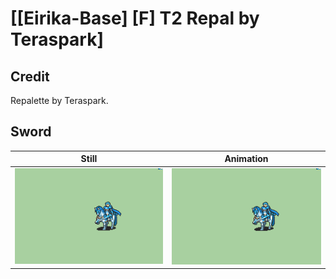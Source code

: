 # [\[Eirika-Base\] \[F\] T2 Repal by Teraspark]

## Credit

Repalette by Teraspark.
	
## Sword

| Still | Animation |
| :---: | :-------: |
| ![Sword still](./Sword_000.png) | ![Sword animation](./Sword.gif) |
